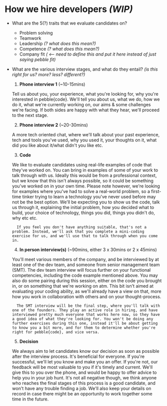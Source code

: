 # How we hire developers *(WIP)*

- What are the 5(?) traits that we evaluate candidates on?
  - Problem solving
  - Teamwork
  - Leadership *(? what does this mean?)*
  - Competence *(? what does this mean?)*
  - Company fit *( <-- need to define this and put it here instead of just saying pebble fit)*

- What are the various interview stages, and what do they entail? *(is this right for us? more? less? different?)*

  1. **Phone interview 1** (~10-15mins)

    Tell us about you, your experience, what you're looking for, why you're interested in pebble{code}. We'll tell you about us, what we do, how we do it, what we're currently working on, our aims & some challenges we're facing. If both sides are happy with what they hear, we'll proceed to the next stage.

    2. **Phone interview 2** (~20-30mins)

    A more tech oriented chat, where we'll talk about your past experience, tech and tools you've used, why you used it, your thoughts on it, what did you like about it/what didn't you like etc.

    3. **Code**

    We like to evaluate candidates using real-life examples of code that they've worked on. You can bring in examples of some of your work to talk through with us. Ideally this would be from a professional context, but we know that this isn't always possible, so it could be something you've worked on in your own time. Please note however, we're looking for examples where you've had to solve a real-world problem, so a first-time tinker trying to learn a technology you've never used before may not be the best option. We'll be expecting you to show us the code, talk us through it, explaining the initial problem, how you decided what to build, your choice of technology, things you did, things you didn't do, why etc etc.

        If you feel you don't have anything suitable, that's not a problem. Instead, we'll ask that you complete a mini-coding exercise for us, and we'll use that to talk through when you come in.

  4. **In person interview(s)** (~90mins, either 3 x 30mins or 2 x 45mins)

    You'll meet various members of the company, and be interviewed by at least one of the dev team, and someone from senior management team (SMT). The dev team interview will focus further on your functional competencies, including the code example mentioned above. You may also do some pairing during this session, either on the code you brought in, or on something that we're working on atm. This bit isn't aimed at evaluating your coding ability, as we'll already have a view on that, more how you work in collaboration with others and on your thought-process.

        The SMT interview will be the final step, where you'll talk with one of the founders. They play an active role in hiring, and have interviewed pretty much everyone that works here now, so they have a good idea of what they're looking for. You won't be doing any further exercises during this one, instead it'll be about getting to know you a bit more, and for them to determine whether you're right for pebble{code}, and vice versa.

  5. **Decision**

    We always aim to let candidates know our decision as soon as possible after the interview process. It's beneficial for everyone. If you're successful, we'll let you know and make you an offer. If you're not, our feedback will be most valuable to you if it's timely and current. We'll give this to you over the phone, and would be happy to offer advice to help you in your job hunt. It's not all negative though, we think anyone who reaches the final stages of this process is a good candidate, and won't have any trouble finding a job. We'll also keep your details on record in case there might be an opportunity to work together some time in the future.
